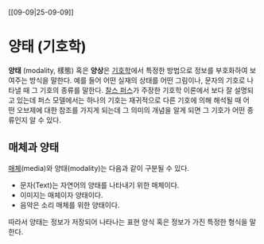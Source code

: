 [[09-09|25-09-09]]


# 양태 (기호학)

**양태** (modality, 樣態) 혹은 **양상**은 [기호학](x-dictionary:r:'%EA%B8%B0%ED%98%B8%ED%95%99?lang=ko&signature=com.apple.DictionaryApp.Wikipedia' "기호학")에서 특정한 방법으로 정보를 부호화하여 보여주는 방식을 말한다. 예를 들어 어떤 실재의 상태를 어떤 그림이나, 문자의 기호로 나타낼 때 그 기호의 종류를 말한다. [찰스 퍼스](x-dictionary:r:'%EC%B0%B0%EC%8A%A4_%ED%8D%BC%EC%8A%A4?lang=ko&signature=com.apple.DictionaryApp.Wikipedia' "찰스 퍼스")가 주장한 기호학 이론에서 보다 잘 설명되고 있는데 퍼스 모델에서는 하나의 기호는 재귀적으로 다른 기호에 의해 해석될 때 어떤 오브제에 대한 참조를 가지게 되는데 그 의미의 개념을 알게 되면 그 기호가 어떤 종류인지 알 수 있다.

## 매체과 양태

[매체](x-dictionary:r:'%EB%A7%A4%EC%B2%B4?lang=ko&signature=com.apple.DictionaryApp.Wikipedia' "매체")(media)와 양태(modality)는 다음과 같이 구분될 수 있다.

- 문자(Text)는 자연어의 양태를 나타내기 위한 매체이다.
- 이미지는 매체이자 양태이다.
- 음악은 소리 매체를 위한 양태이다.

따라서 양태는 정보가 저장되어 나타나는 표현 양식 혹은 정보가 가진 특정한 형식을 말한다.